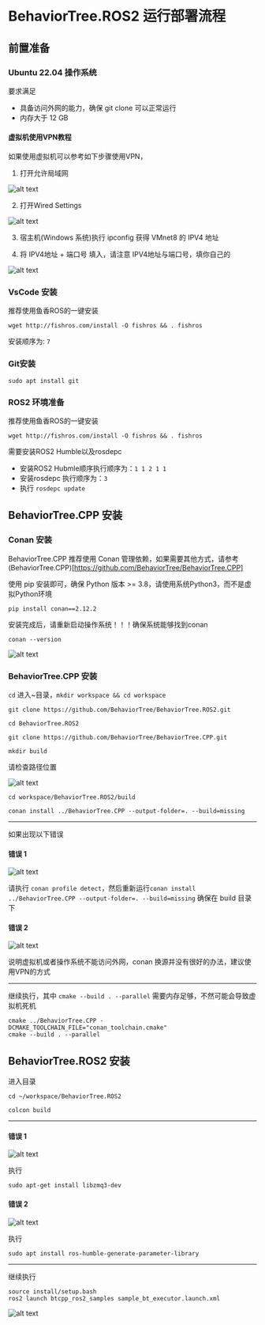 # BehaviorTree.ROS2 运行部署流程

## 前置准备

### Ubuntu 22.04 操作系统

要求满足
- 具备访问外网的能力，确保 git clone 可以正常运行
- 内存大于 12 GB

#### 虚拟机使用VPN教程

如果使用虚拟机可以参考如下步骤使用VPN，

1. 打开允许局域网

![alt text](assert/image.png)

2. 打开Wired Settings

![alt text](assert/image-1.png)

3. 宿主机(Windows 系统)执行 ipconfig 获得 VMnet8 的 IPV4 地址

4. 将 IPV4地址 + 端口号 填入，请注意 IPV4地址与端口号，填你自己的

![alt text](assert/image-2.png)

### VsCode 安装

推荐使用鱼香ROS的一键安装
```
wget http://fishros.com/install -O fishros && . fishros
```

安装顺序为: `7`

### Git安装
```
sudo apt install git
```



### ROS2 环境准备

推荐使用鱼香ROS的一键安装
```
wget http://fishros.com/install -O fishros && . fishros
```

需要安装ROS2 Humble以及rosdepc

- 安装ROS2 Hubmle顺序执行顺序为：`1 1 2 1 1`
- 安装rosdepc 执行顺序为：`3`
- 执行 `rosdepc update`


## BehaviorTree.CPP 安装

### Conan 安装

BehaviorTree.CPP 推荐使用 Conan 管理依赖，如果需要其他方式，请参考 (BehaviorTree.CPP)[https://github.com/BehaviorTree/BehaviorTree.CPP]

使用 pip 安装即可，确保 Python 版本 >= 3.8，请使用系统Python3，而不是虚拟Python环境
```
pip install conan==2.12.2
```

安装完成后，请重新启动操作系统！！！确保系统能够找到conan
```
conan --version
```

![alt text](assert/image-7.png)

### BehaviorTree.CPP 安装

`cd` 进入~目录，`mkdir workspace && cd workspace`

```
git clone https://github.com/BehaviorTree/BehaviorTree.ROS2.git

cd BehaviorTree.ROS2

git clone https://github.com/BehaviorTree/BehaviorTree.CPP.git

mkdir build
```

请检查路径位置

![alt text](assert/image-3.png)

```
cd workspace/BehaviorTree.ROS2/build

conan install ../BehaviorTree.CPP --output-folder=. --build=missing
```

--- 
如果出现以下错误

#### 错误 1
![alt text](assert/image-4.png)

请执行 `conan profile detect`，然后重新运行`conan install ../BehaviorTree.CPP --output-folder=. --build=missing` 确保在 build 目录下

#### 错误 2

![alt text](assert/image-5.png)

说明虚拟机或者操作系统不能访问外网，conan 换源并没有很好的办法，建议使用VPN的方式

---

继续执行，其中 `cmake --build . --parallel` 需要内存足够，不然可能会导致虚拟机死机

```
cmake ../BehaviorTree.CPP -DCMAKE_TOOLCHAIN_FILE="conan_toolchain.cmake"
cmake --build . --parallel
```


## BehaviorTree.ROS2 安装

进入目录
```
cd ~/workspace/BehaviorTree.ROS2

colcon build
```

--- 
#### 错误 1

![alt text](assert/image-6.png)

执行

```
sudo apt-get install libzmq3-dev
```
#### 错误 2

![alt text](assert/image-8.png)

执行
```
sudo apt install ros-humble-generate-parameter-library
```

--- 

继续执行

```
source install/setup.bash
ros2 launch btcpp_ros2_samples sample_bt_executor.launch.xml
```

![alt text](assert/image-9.png)